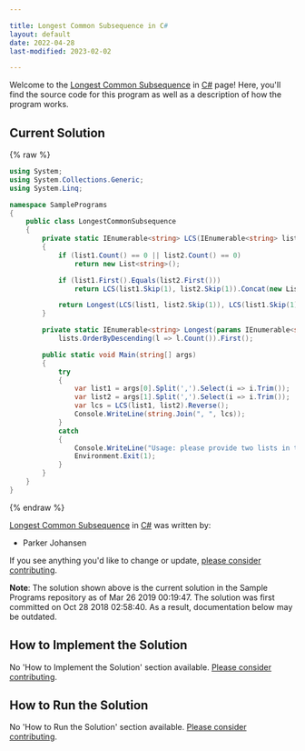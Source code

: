 ```yaml
---

title: Longest Common Subsequence in C#
layout: default
date: 2022-04-28
last-modified: 2023-02-02

---
```


Welcome to the [Longest Common Subsequence](https://sampleprograms.io/projects/longest-common-subsequence) in [C#](https://sampleprograms.io/languages/c-sharp) page! Here, you'll find the source code for this program as well as a description of how the program works.

## Current Solution

{% raw %}

```c#
using System;
using System.Collections.Generic;
using System.Linq;

namespace SamplePrograms
{
    public class LongestCommonSubsequence
    {
        private static IEnumerable<string> LCS(IEnumerable<string> list1, IEnumerable<string> list2)
        {
            if (list1.Count() == 0 || list2.Count() == 0)
                return new List<string>();

            if (list1.First().Equals(list2.First()))
                return LCS(list1.Skip(1), list2.Skip(1)).Concat(new List<string>() { list1.First() });

            return Longest(LCS(list1, list2.Skip(1)), LCS(list1.Skip(1), list2));
        }

        private static IEnumerable<string> Longest(params IEnumerable<string>[] lists) =>
            lists.OrderByDescending(l => l.Count()).First();

        public static void Main(string[] args)
        {
            try
            {
                var list1 = args[0].Split(',').Select(i => i.Trim());
                var list2 = args[1].Split(',').Select(i => i.Trim());
                var lcs = LCS(list1, list2).Reverse();
                Console.WriteLine(string.Join(", ", lcs));
            }
            catch
            {
                Console.WriteLine("Usage: please provide two lists in the format \"1, 2, 3, 4, 5\"");
                Environment.Exit(1);
            }
        }
    }
}
```

{% endraw %}

[Longest Common Subsequence](https://sampleprograms.io/projects/longest-common-subsequence) in [C#](https://sampleprograms.io/languages/c-sharp) was written by:

- Parker Johansen

If you see anything you'd like to change or update, [please consider contributing](https://github.com/TheRenegadeCoder/sample-programs).

**Note**: The solution shown above is the current solution in the Sample Programs repository as of Mar 26 2019 00:19:47. The solution was first committed on Oct 28 2018 02:58:40. As a result, documentation below may be outdated.

## How to Implement the Solution

No 'How to Implement the Solution' section available. [Please consider contributing](https://github.com/TheRenegadeCoder/sample-programs-website).

## How to Run the Solution

No 'How to Run the Solution' section available. [Please consider contributing](https://github.com/TheRenegadeCoder/sample-programs-website).